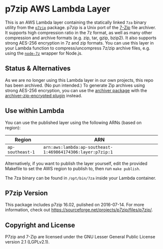 # p7zip AWS Lambda Layer

This is an AWS Lambda layer containing the statically linked `7za` binary
utility from the [`p7zip`](https://sourceforge.net/projects/p7zip/) package.
p7zip is a Unix port of the [7-Zip](https://www.7-zip.org) file archiver. It
supports high compression ratio in the 7z format, as well as many other
compression and archive formats (e.g. zip, tar, gzip, bzip2). It also supports
strong AES-256 encryption in 7z and zip formats. 
You can use this layer in your Lambda function to compress/uncompress 7z/zip
archive files, e.g. using the
[`node-7z`](https://www.npmjs.com/package/node-7z) wrapper for Node.js.

## Status & Alternatives

As we are no longer using this Lambda layer in our own projects, this repo has been archived. (No pun intended.) To generate Zip archives using strong AES-256 encryption, you can use the [archiver package](https://www.npmjs.com/package/archiver) with the [archiver-zip-encrypted plugin](https://www.npmjs.com/package/archiver-zip-encrypted) instead.

## Use within Lambda

You can use the published layer using the following ARNs (based on region):

| Region           | ARN                                                        |
|------------------|------------------------------------------------------------|
| `ap-southeast-1` | `arn:aws:lambda:ap-southeast-1:469864174306:layer:p7zip:1` |

Alternatively, if you want to publish the layer yourself, edit the provided
Makefile to set the AWS region to publish to, then run `make publish`.

The 7za binary can be found in `/opt/bin/7za` inside your Lambda container.

## P7zip Version

This package includes p7zip 16.02, pulished on 2016-07-14. For more
information, check out https://sourceforge.net/projects/p7zip/files/p7zip/.

## Copyright and License

P7zip and 7-Zip are licensed under the GNU Lesser General Public License version
2.1 (LGPLv2.1).
